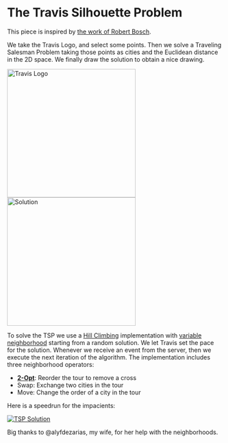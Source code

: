 # The Travis Silhouette Problem

This piece is inspired by [the work of Robert Bosch](http://www2.oberlin.edu/math/faculty/bosch/tspart-page.html).

We take the Travis Logo, and select some points. Then we solve a Traveling Salesman Problem taking those points as cities and the Euclidean distance in the 2D space. We finally draw the solution to obtain a nice drawing.

<image src="images/logo.png" width="300" alt="Travis Logo"/>
<image src="images/solution.png" width="300" alt="Solution"/>


To solve the TSP we use a [Hill Climbing](https://en.wikipedia.org/wiki/Hill_climbing) implementation with [variable neighborhood](https://en.wikipedia.org/wiki/Variable_neighborhood_search) starting from a random solution.
We let Travis set the pace for the solution. Whenever we receive an event from the server, then we execute the next iteration of the algorithm. The implementation includes three neighborhood operators:
- [**2-Opt**](https://en.wikipedia.org/wiki/2-opt): Reorder the tour to remove a cross
- Swap: Exchange two cities in the tour
- Move: Change the order of a city in the tour

Here is a speedrun for the impacients:

[![TSP Solution](http://img.youtube.com/vi/e8KOHeqhNwQ/0.jpg)](https://youtu.be/e8KOHeqhNwQ "Solving the TSP")

Big thanks to @alyfdezarias, my wife, for her help with the neighborhoods.
